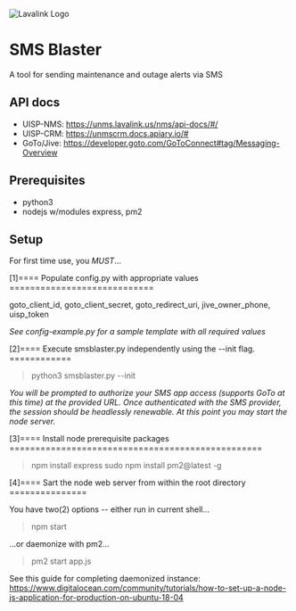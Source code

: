 ![Lavalink Logo](https://lavalink.us/wp-content/uploads/2017/09/g4638.png)

# SMS Blaster
A tool for sending maintenance and outage alerts via SMS

## API docs
- UISP-NMS: https://unms.lavalink.us/nms/api-docs/#/
- UISP-CRM: https://unmscrm.docs.apiary.io/#
- GoTo/Jive: https://developer.goto.com/GoToConnect#tag/Messaging-Overview

## Prerequisites
- python3
- nodejs w/modules express, pm2

## Setup
For first time use, you *MUST*...

[1]==== Populate config.py with appropriate values ============================

goto_client_id, goto_client_secret, goto_redirect_uri, jive_owner_phone, uisp_token

*See config-example.py for a sample template with all required values*

[2]==== Execute smsblaster.py independently using the --init flag. ============

> python3 smsblaster.py --init

*You will be prompted to authorize your SMS app access (supports GoTo at this time) at the provided URL. Once authenticated with the SMS provider, the session should be headlessly renewable. At this point you may start the node server.*

[3]==== Install node prerequisite packages =================================================

> npm install express
> sudo npm install pm2@latest -g

[4]==== Sart the node web server from within the root directory ===============

You have two(2) options -- either run in current shell...

> npm start

...or daemonize with pm2...

> pm2 start app.js

See this guide for completing daemonized instance: https://www.digitalocean.com/community/tutorials/how-to-set-up-a-node-js-application-for-production-on-ubuntu-18-04
